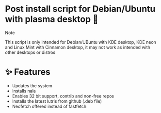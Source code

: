 # Post install script for Debian/Ubuntu with plasma desktop 👋

> [!NOTE]
> This script is only intended for Debian/UBuntu with KDE desktop, KDE neon and Linux Mint with Cinnamon desktop, it may not work as intended with other desktops or distros

# ✨ Features

-   Updates the system
-   Installs nala
-   Enables 32 bit support, contrib and non-free repos
-   Installs the latest lutris from github (.deb file)
-   Neofetch offered instead of fastfetch
